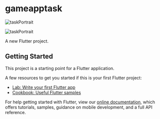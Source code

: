 # gameapptask

![taskPortrait](https://user-images.githubusercontent.com/70916991/154483371-01e395cb-cd4e-48da-8768-5ac9970dd37b.gif)

![taskPortrait](https://user-images.githubusercontent.com/70916991/154483377-9ddf40fd-7c81-4e5c-bbe5-ea85ed2382dc.gif)


A new Flutter project.

## Getting Started

This project is a starting point for a Flutter application.

A few resources to get you started if this is your first Flutter project:

- [Lab: Write your first Flutter app](https://flutter.dev/docs/get-started/codelab)
- [Cookbook: Useful Flutter samples](https://flutter.dev/docs/cookbook)

For help getting started with Flutter, view our
[online documentation](https://flutter.dev/docs), which offers tutorials,
samples, guidance on mobile development, and a full API reference.
